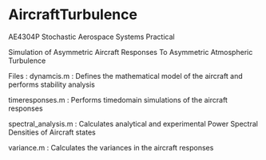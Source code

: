 # AircraftTurbulence
AE4304P Stochastic Aerospace Systems Practical

Simulation of Asymmetric Aircraft Responses To Asymmetric Atmospheric Turbulence

Files : 
dynamcis.m : Defines the mathematical model of the aircraft and performs stability analysis

timeresponses.m : Performs timedomain simulations of the aircraft responses

spectral_analysis.m : Calculates analytical and experimental Power Spectral Densities of Aircraft states

variance.m : Calculates the variances in the aircraft responses
